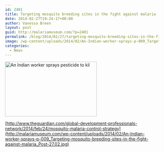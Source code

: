 ```yaml
---
id: 2401
title: Targeting mosquito breeding sites in the fight against malaria
date: 2014-02-27T19:24:17+00:00
author: Vanessa Breen
layout: post
guid: http://malariamuseum.com/?p=2401
permalink: /blog/2014/02/27/targeting-mosquito-breeding-sites-in-the-fight-against-malaria/
image: /wp-content/uploads/2014/02/An-Indian-worker-sprays-p-009_Targeting-mosquito-breeding-sites-in-the-fight-against-malaria_Post-27.02.jpg
categories:
  - News
---
```

[<img class="alignnone size-medium wp-image-2411" alt="An Indian worker sprays pesticide to kil" src="http://malariamuseum.com/wp-content/uploads/2014/02/An-Indian-worker-sprays-p-009_Targeting-mosquito-breeding-sites-in-the-fight-against-malaria_Post-27.02-300x180.jpg" width="300" height="180" srcset="http://malariamuseum.com/wp-content/uploads/2014/02/An-Indian-worker-sprays-p-009_Targeting-mosquito-breeding-sites-in-the-fight-against-malaria_Post-27.02-300x180.jpg 300w, http://malariamuseum.com/wp-content/uploads/2014/02/An-Indian-worker-sprays-p-009_Targeting-mosquito-breeding-sites-in-the-fight-against-malaria_Post-27.02.jpg 460w" sizes="(max-width: 300px) 100vw, 300px" />](http://malariamuseum.com/wp-content/uploads/2014/02/An-Indian-worker-sprays-p-009_Targeting-mosquito-breeding-sites-in-the-fight-against-malaria_Post-27.02.jpg)

[http://www.theguardian.com/global-development-professionals-network/2014/feb/24/mosquito-malaria-control-strategy](http://malariamuseum.com/wp-content/uploads/2014/02/An-Indian-worker-sprays-p-009_Targeting-mosquito-breeding-sites-in-the-fight-against-malaria_Post-27.02.jpg)